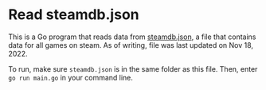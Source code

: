 # Read steamdb.json

This is a Go program that reads data from [steamdb.json](https://github.com/leinstay/steamdb/blob/main/steamdb.json), a file that contains data for all games on steam. As of writing, file was last updated on Nov 18, 2022.

To run, make sure `steamdb.json` is in the same folder as this file. Then, enter `go run main.go` in your command line.

